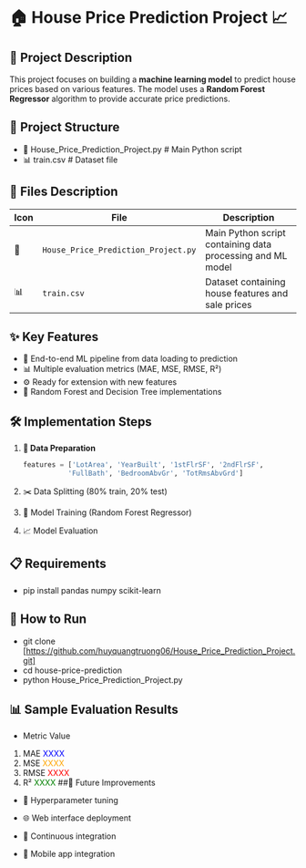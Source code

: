 # 🏠 House Price Prediction Project 📈

## 🚀 Project Description
This project focuses on building a **machine learning model** to predict house prices based on various features. The model uses a **Random Forest Regressor** algorithm to provide accurate price predictions.

## 📂 Project Structure
- 🐍 House_Price_Prediction_Project.py # Main Python script
- 📊 train.csv # Dataset file

## 📝 Files Description
| Icon | File | Description |
|------|------|-------------|
| 🐍 | `House_Price_Prediction_Project.py` | Main Python script containing data processing and ML model |
| 📊 | `train.csv` | Dataset containing house features and sale prices |

## ✨ Key Features
- 🔄 End-to-end ML pipeline from data loading to prediction
- 📊 Multiple evaluation metrics (MAE, MSE, RMSE, R²)
- ⚙️ Ready for extension with new features
- 🤖 Random Forest and Decision Tree implementations

## 🛠️ Implementation Steps

1. **🔧 Data Preparation**
   ```python
   features = ['LotArea', 'YearBuilt', '1stFlrSF', '2ndFlrSF', 
              'FullBath', 'BedroomAbvGr', 'TotRmsAbvGrd']
2. ✂️ Data Splitting (80% train, 20% test)

3. 🤖 Model Training (Random Forest Regressor)

4. 📈 Model Evaluation
## 📋 Requirements
- pip install pandas numpy scikit-learn
## 🏃 How to Run
- git clone [https://github.com/huyquangtruong06/House_Price_Prediction_Project.git]
- cd house-price-prediction
- python House_Price_Prediction_Project.py
## 📊 Sample Evaluation Results
- Metric	Value
1. MAE	<span style="color:blue">XXXX</span>
2. MSE	<span style="color:orange">XXXX</span>
3. RMSE	<span style="color:red">XXXX</span>
4. R²	<span style="color:green">XXXX</span>
##🔮 Future Improvements
- 🧪 Hyperparameter tuning

- 🌐 Web interface deployment

- 🔄 Continuous integration

- 📱 Mobile app integration
